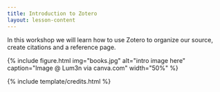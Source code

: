 ```yaml
---
title: Introduction to Zotero
layout: lesson-content
---
```


In this workshop we will learn how to use Zotero to organize our source, create citations and a reference page.

{% include figure.html img="books.jpg" alt="intro image here" caption="Image @ Lum3n via canva.com" width="50%" %}





{% include template/credits.html %}
